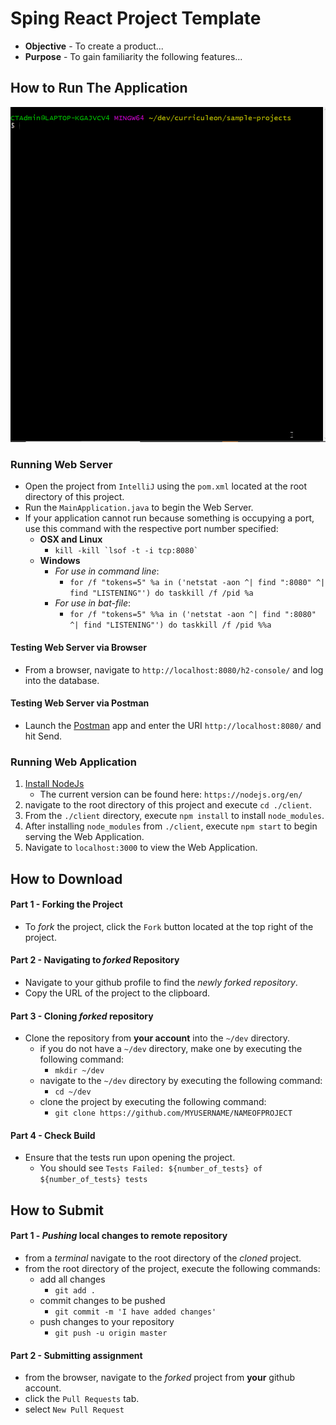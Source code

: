 # Sping React Project Template

* **Objective** - To create a product...
* **Purpose** - To gain familiarity the following features...




## How to Run The Application
<img src = "./springreact-projecttemplate.gif">


### Running Web Server
* Open the project from `IntelliJ` using the `pom.xml` located at the root directory of this project.
* Run the `MainApplication.java` to begin the Web Server.
* If your application cannot run because something is occupying a port, use this command with the respective port number specified:
    * **OSX and Linux**
        * ``kill -kill `lsof -t -i tcp:8080` ``
    * **Windows**
        * _For use in command line_:
            * `for /f "tokens=5" %a in ('netstat -aon ^| find ":8080" ^| find "LISTENING"') do taskkill /f /pid %a`
        * _For use in bat-file_:
            * `for /f "tokens=5" %%a in ('netstat -aon ^| find ":8080" ^| find "LISTENING"') do taskkill /f /pid %%a`

#### Testing Web Server via Browser
* From a browser, navigate to `http://localhost:8080/h2-console/` and log into the database.

#### Testing Web Server via Postman
* Launch the [Postman](https://chrome.google.com/webstore/detail/postman/fhbjgbiflinjbdggehcddcbncdddomop?hl=en) app and enter the URI `http://localhost:8080/` and hit Send. 




### Running Web Application
1. [Install NodeJs](https://curriculeon.github.io/Curriculeon/lectures/nodejs/installation/content.html)
    * The current version can be found here: `https://nodejs.org/en/`
2. navigate to the root directory of this project and execute `cd ./client`.
3. From the `./client` directory, execute `npm install` to install `node_modules`.
5. After installing `node_modules` from `./client`, execute `npm start` to begin serving the Web Application.
6. Navigate to `localhost:3000` to view the Web Application.




## How to Download

#### Part 1 - Forking the Project
* To _fork_ the project, click the `Fork` button located at the top right of the project.


#### Part 2 - Navigating to _forked_ Repository
* Navigate to your github profile to find the _newly forked repository_.
* Copy the URL of the project to the clipboard.

#### Part 3 - Cloning _forked_ repository
* Clone the repository from **your account** into the `~/dev` directory.
  * if you do not have a `~/dev` directory, make one by executing the following command:
    * `mkdir ~/dev`
  * navigate to the `~/dev` directory by executing the following command:
    * `cd ~/dev`
  * clone the project by executing the following command:
    * `git clone https://github.com/MYUSERNAME/NAMEOFPROJECT`

#### Part 4 - Check Build
* Ensure that the tests run upon opening the project.
    * You should see `Tests Failed: ${number_of_tests} of ${number_of_tests} tests`







## How to Submit

#### Part 1 -  _Pushing_ local changes to remote repository
* from a _terminal_ navigate to the root directory of the _cloned_ project.
* from the root directory of the project, execute the following commands:
    * add all changes
      * `git add .`
    * commit changes to be pushed
      * `git commit -m 'I have added changes'`
    * push changes to your repository
      * `git push -u origin master`

#### Part 2 - Submitting assignment
* from the browser, navigate to the _forked_ project from **your** github account.
* click the `Pull Requests` tab.
* select `New Pull Request`
